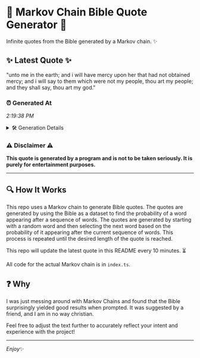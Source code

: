 # 📖 Markov Chain Bible Quote Generator 📖

Infinite quotes from the Bible generated by a Markov chain. ✨

## ✨ Latest Quote ✨
"unto me in the earth; and i will have mercy upon her that had not obtained mercy; and i will say to them which were not my people, thou art my people; and they shall say, thou art my god."

### ⏰ Generated At
*2:19:38 PM*

<details>
    <summary>🛠️ Generation Details</summary>
    <p>
        <strong>🌱 Seed:</strong> unto<br>
        <strong>🔄 Iterations:</strong> 39<br>
        <strong>📜 Context History:</strong><br>[ unto ]: me<br>[ unto, me ]: in<br>[ unto, me, in ]: the<br>[ unto, me, in, the ]: earth;<br>[ unto, me, in, the, earth; ]: and<br>[ unto, me, in, the, earth;, and ]: i<br>[ me, in, the, earth;, and, i ]: will<br>[ in, the, earth;, and, i, will ]: have<br>[ the, earth;, and, i, will, have ]: mercy<br>[ earth;, and, i, will, have, mercy ]: upon<br>[ and, i, will, have, mercy, upon ]: her<br>[ i, will, have, mercy, upon, her ]: that<br>[ will, have, mercy, upon, her, that ]: had<br>[ have, mercy, upon, her, that, had ]: not<br>[ mercy, upon, her, that, had, not ]: obtained<br>[ upon, her, that, had, not, obtained ]: mercy;<br>[ her, that, had, not, obtained, mercy; ]: and<br>[ that, had, not, obtained, mercy;, and ]: i<br>[ had, not, obtained, mercy;, and, i ]: will<br>[ not, obtained, mercy;, and, i, will ]: say<br>[ obtained, mercy;, and, i, will, say ]: to<br>[ mercy;, and, i, will, say, to ]: them<br>[ and, i, will, say, to, them ]: which<br>[ i, will, say, to, them, which ]: were<br>[ will, say, to, them, which, were ]: not<br>[ say, to, them, which, were, not ]: my<br>[ to, them, which, were, not, my ]: people,<br>[ them, which, were, not, my, people, ]: thou<br>[ which, were, not, my, people,, thou ]: art<br>[ were, not, my, people,, thou, art ]: my<br>[ not, my, people,, thou, art, my ]: people;<br>[ my, people,, thou, art, my, people; ]: and<br>[ people,, thou, art, my, people;, and ]: they<br>[ thou, art, my, people;, and, they ]: shall<br>[ art, my, people;, and, they, shall ]: say,<br>[ my, people;, and, they, shall, say, ]: thou<br>[ people;, and, they, shall, say,, thou ]: art<br>[ and, they, shall, say,, thou, art ]: my<br>[ they, shall, say,, thou, art, my ]: god.<br>
    </p>
</details>

### ⚠️ Disclaimer ⚠️
**This quote is generated by a program and is not to be taken seriously. It is purely for entertainment purposes.**

---

## 🔍 How It Works

This repo uses a Markov chain to generate Bible quotes. The quotes are generated by using the Bible as a dataset to find the probability of a word appearing after a sequence of words. The quotes are generated by starting with a random word and then selecting the next word based on the probability of it appearing after the current sequence of words. This process is repeated until the desired length of the quote is reached.

This repo will update the latest quote in this README every 10 minutes. ⏳

All code for the actual Markov chain is in `index.ts`.

## ❓ Why

I was just messing around with Markov Chains and found that the Bible surprisingly yielded good results when prompted. 
It was suggested by a friend, and I am in no way christian.

Feel free to adjust the text further to accurately reflect your intent and experience with the project!

---

*Enjoy*✨
